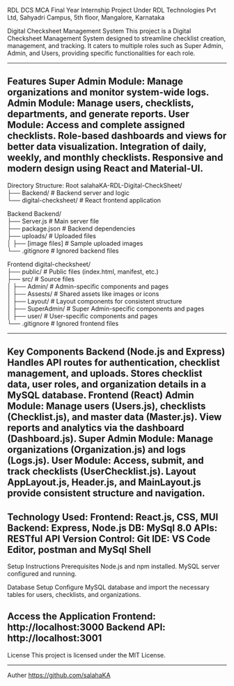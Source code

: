 RDL DCS
MCA Final Year Internship Project Under RDL Technologies Pvt Ltd, Sahyadri Campus, 5th floor, Mangalore, Karnataka

Digital Checksheet Management System
This project is a Digital Checksheet Management System designed to streamline checklist creation, management, and tracking. It caters to multiple roles such as Super Admin, Admin, and Users, providing specific functionalities for each role.

--------------------------------------------
Features
Super Admin Module: Manage organizations and monitor system-wide logs.
Admin Module: Manage users, checklists, departments, and generate reports.
User Module: Access and complete assigned checklists.
Role-based dashboards and views for better data visualization.
Integration of daily, weekly, and monthly checklists.
Responsive and modern design using React and Material-UI.
-----------------------------------------------------
Directory Structure:
Root
salahaKA-RDL-Digital-CheckSheet/  
├── Backend/           # Backend server and logic  
└── digital-checksheet/ # React frontend application  

Backend
Backend/  
├── Server.js           # Main server file  
├── package.json        # Backend dependencies  
├── uploads/            # Uploaded files  
│   ├── [image files]   # Sample uploaded images  
└── .gitignore          # Ignored backend files  

Frontend
digital-checksheet/  
├── public/             # Public files (index.html, manifest, etc.)  
├── src/                # Source files  
│   ├── Admin/          # Admin-specific components and pages  
│   ├── Assests/        # Shared assets like images or icons  
│   ├── Layout/         # Layout components for consistent structure  
│   ├── SuperAdmin/     # Super Admin-specific components and pages  
│   ├── user/           # User-specific components and pages  
└── .gitignore          # Ignored frontend files  

---------------------------------------------------------------------------------------------------

Key Components
Backend (Node.js and Express)
Handles API routes for authentication, checklist management, and uploads.
Stores checklist data, user roles, and organization details in a MySQL database.
Frontend (React)
Admin Module:
Manage users (Users.js), checklists (Checklist.js), and master data (Master.js).
View reports and analytics via the dashboard (Dashboard.js).
Super Admin Module:
Manage organizations (Organization.js) and logs (Logs.js).
User Module:
Access, submit, and track checklists (UserChecklist.js).
Layout
AppLayout.js, Header.js, and MainLayout.js provide consistent structure and navigation.
-------------------------------------------------------------------------------------------------------

Technology Used:
Frontend: React.js, CSS, MUI
Backend: Express, Node.js
DB: MySql 8.0
APIs: RESTful API
Version Control: Git
IDE: VS Code Editor, postman and MySql Shell
---------------------------------------------------------

Setup Instructions
Prerequisites
Node.js and npm installed.
MySQL server configured and running.

Database Setup
Configure MySQL database and import the necessary tables for users, checklists, and organizations.

Access the Application
Frontend: http://localhost:3000
Backend API: http://localhost:3001
--------------------------------------------------------------------
License
This project is licensed under the MIT License.

-------------------------------------------------------------------
Auther
https://github.com/salahaKA

